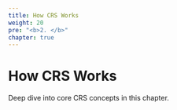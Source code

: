 ```yaml
---
title: How CRS Works
weight: 20 
pre: "<b>2. </b>"
chapter: true
---
```


# How CRS Works

Deep dive into core CRS concepts in this chapter.
